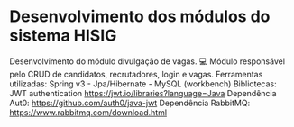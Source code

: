# Desenvolvimento dos módulos do sistema HISIG 

Desenvolvimento do módulo divulgação de vagas. 💻
Módulo responsável pelo CRUD de candidatos, recrutadores, login e vagas. 
Ferramentas utilizadas: Spring v3 - Jpa/Hibernate - MySQL (workbench)
Bibliotecas: JWT authentication https://jwt.io/libraries?language=Java
Dependência Aut0: https://github.com/auth0/java-jwt
Dependência RabbitMQ: https://www.rabbitmq.com/download.html
